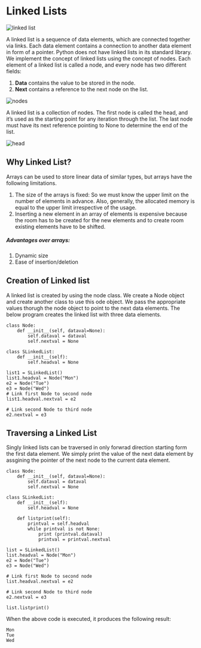 # Linked Lists 

![linked list](https://dbader.org/static/figures/python-linked-lists.png)

A linked list is a sequence of data elements, which are connected together via links. Each data element contains a connection to another data element in form of a pointer. Python does not have linked lists in its standard library. We implement the concept of linked lists using the concept of nodes. Each element of a linked list is called a node, and every node has two different fields:

1. **Data** contains the value to be stored in the node.
2. **Next** contains a reference to the next node on the list.

![nodes](https://files.realpython.com/media/Group_12_2.0ded5fffe97a.png)

A linked list is a collection of nodes. The first node is called the head, and it’s used as the starting point for any iteration through the list. The last node must have its next reference pointing to None to determine the end of the list.

![head](https://files.realpython.com/media/Group_14.27f7c4c6ec02.png)

## Why Linked List?

Arrays can be used to store linear data of similar types, but arrays have the following limitations.

1. The size of the arrays is fixed: So we must know the upper limit on the number of elements in advance. Also, generally, the allocated memory is equal to the upper limit irrespective of the usage.
2. Inserting a new element in an array of elements is expensive because the room has to be created for the new elements and to create room existing elements have to be shifted.

##### Advantages over arrays:

1. Dynamic size
2. Ease of insertion/deletion

## Creation of Linked list

A linked list is created by using the node class. We create a Node object and create another class to use this ode object. We pass the appropriate values thorugh the node object to point to the next data elements. The below program creates the linked list with three data elements.

    class Node:
        def __init__(self, dataval=None):
            self.dataval = dataval
            self.nextval = None
    
    class SLinkedList:
        def __init__(self):
            self.headval = None
    
    list1 = SLinkedList()
    list1.headval = Node("Mon")
    e2 = Node("Tue")
    e3 = Node("Wed")
    # Link first Node to second node
    list1.headval.nextval = e2
    
    # Link second Node to third node
    e2.nextval = e3


## Traversing a Linked List

Singly linked lists can be traversed in only forwrad direction starting form the first data element. We simply print the value of the next data element by assgining the pointer of the next node to the current data element.

    class Node:
        def __init__(self, dataval=None):
            self.dataval = dataval
            self.nextval = None
    
    class SLinkedList:
        def __init__(self):
            self.headval = None
    
        def listprint(self):
            printval = self.headval
            while printval is not None:
                print (printval.dataval)
                printval = printval.nextval
    
    list = SLinkedList()
    list.headval = Node("Mon")
    e2 = Node("Tue")
    e3 = Node("Wed")
    
    # Link first Node to second node
    list.headval.nextval = e2
    
    # Link second Node to third node
    e2.nextval = e3
    
    list.listprint()

When the above code is executed, it produces the following result:

    Mon
    Tue
    Wed